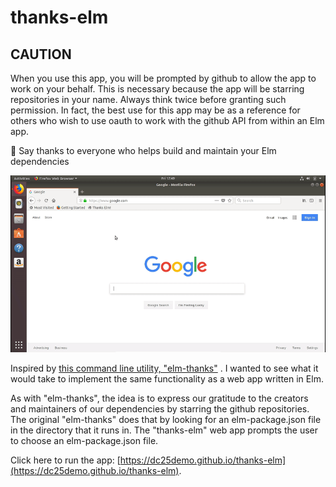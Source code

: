 # thanks-elm

## CAUTION

When you use this app, you will be prompted by github to allow the app to work on your behalf.  This is necessary because the app will be starring repositories in your name.  Always think twice before granting such permission.  In fact, the best use for this app may be as a reference for others who wish to use oauth to work with the github API from within an Elm app.

🌟 Say thanks to everyone who helps build and maintain your Elm dependencies

![Example gif](https://github.com/dc25demo/thanks-elm/raw/master/thanksElmVideoB854.gif)

Inspired by [this command line utility, "elm-thanks"](https://github.com/zwilias/elm-thanks) .  I wanted to see what it would take to implement the same functionality as a web app written in Elm.

As with "elm-thanks", the idea is to express our gratitude to the creators and maintainers of our dependencies by starring the github repositories. The original "elm-thanks" does that by looking for an elm-package.json file in the directory that it runs in.  The "thanks-elm" web app prompts the user to choose an elm-package.json file.

Click here to run the app: [https://dc25demo.github.io/thanks-elm](https://dc25demo.github.io/thanks-elm).  

